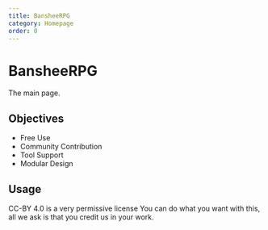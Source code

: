```yaml
---
title: BansheeRPG 
category: Homepage
order: 0
---
```


# BansheeRPG 

The main page.

## Objectives

- Free Use
- Community Contribution
- Tool Support
- Modular Design

## Usage

CC-BY 4.0 is a very permissive license
You can do what you want with this, all we ask is that you credit us in your work.
